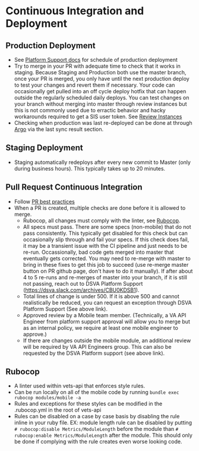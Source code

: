 # Continuous Integration and Deployment


## Production Deployment

 * See [Platform Support docs](https://depo-platform-documentation.scrollhelp.site/developer-docs/deployment-process) for schedule of production deployment 
 * Try to merge in your PR with adequate time to check that it works in staging. Because Staging and Production both use the master branch, once your PR is merged, you only have until the next production deploy to test your changes and revert them if necessary. Your code can occasionally get pulled into an off cycle deploy hotfix that can happen outside the regularly scheduled daily deploys. You can test changes on your branch without merging into master through review instances but this is not commonly used due to erractic behavior and hacky workarounds required to get a SIS user token. See [Review Instances](../Testing/ReviewInstances.md)
 * Checking when production was last re-deployed can be done at through [Argo](https://argocd.vfs.va.gov/applications/vets-api-prod?resource=) via the last sync result section.

## Staging Deployment

  * Staging automatically redeploys after every new commit to Master (only during business hours). This typically takes up to 20 minutes. 

## Pull Request Continuous Integration  
  
  * Follow [PR best practices](https://depo-platform-documentation.scrollhelp.site/developer-docs/pull-request-best-practices)
  * When a PR is created, multiple checks are done before it is allowed to merge. 
    * Rubocop, all changes must comply with the linter, see [Rubocop](#Rubocop). 
    * All specs must pass. There are some specs (non-mobile) that do not pass consistently. This typically get disabled for this check but can occasionally slip through and fail your specs. If this check does fail, it may be a transient issue with the CI pipeline and just needs to be re-run. Occassionally, bad code gets merged into master that eventually gets corrected. You may need to re-merge with master to bring in these fixes to get this job to succeed (use re-merge master button on PR github page, don't have to do it manually). If after about 4 to 5 re-runs and re-merges of master into your branch, if it is still not passing, reach out to DSVA Platform Support (https://dsva.slack.com/archives/CBU0KDSB1).
    * Total lines of change is under 500. If it is above 500 and cannot realistically be reduced, you can request an exception through DSVA Platform Support (See above link). 
    * Approved review by a Mobile team member. (Technically, a VA API Engineer from platform support approval will allow you to merge but as an internal policy, we require at least one mobile engineer to approve.)
    * If there are changes outside the mobile module, an additional review will be required by VA API Engineers group. This can also be requested by the DSVA Platform support (see above link).
  
## Rubocop

  * A linter used within vets-api that enforces style rules. 
  * Can be run locally on all of the mobile code by running `bundle exec rubocop modules/mobile -a`
  * Rules and exceptions for these styles can be modified in the .rubocop.yml in the root of vets-api
  * Rules can be disabled on a case by case basis by disabling the rule inline in your ruby file. EX: module length rule can be disabled by putting `# rubocop:disable Metrics/ModuleLength` before the module than `# rubocop:enable Metrics/ModuleLength` after the module. This should only be done if complying with the rule creates even worse looking code. 
